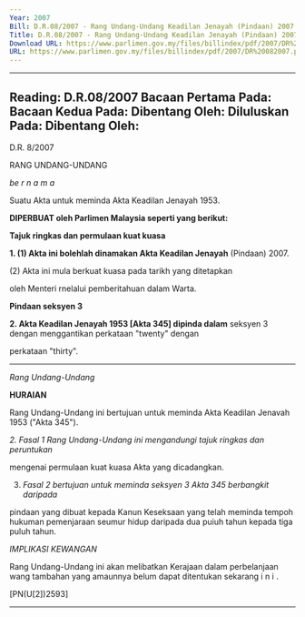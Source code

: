 ```yaml
---
Year: 2007
Bill: D.R.08/2007 - Rang Undang-Undang Keadilan Jenayah (Pindaan) 2007 (Lulus)
Title: D.R.08/2007 - Rang Undang-Undang Keadilan Jenayah (Pindaan) 2007 (Lulus)
Download URL: https://www.parlimen.gov.my/files/billindex/pdf/2007/DR%20082007.pdf
URL: https://www.parlimen.gov.my/files/billindex/pdf/2007/DR%20082007.pdf
---
```

---
Reading:
D.R.08/2007
Bacaan Pertama Pada:
Bacaan Kedua Pada:
Dibentang Oleh:
Diluluskan Pada:
Dibentang Oleh:
---

D.R. 8/2007

RANG UNDANG-UNDANG

_be r n a m a_

Suatu Akta untuk meminda Akta Keadilan Jenayah 1953.

**DIPERBUAT oleh Parlimen Malaysia seperti yang berikut:**

**Tajuk ringkas dan permulaan kuat kuasa**

**1. (1) Akta ini bolehlah dinamakan Akta Keadilan Jenayah**
(Pindaan) 2007.

(2) Akta ini mula berkuat kuasa pada tarikh yang ditetapkan

oleh Menteri rnelalui pemberitahuan dalam Warta.

**Pindaan seksyen 3**

**2.  Akta Keadilan Jenayah  1953  [Akta 345] dipinda dalam**
seksyen 3 dengan menggantikan perkataan "twenty" dengan

perkataan "thirty".


-----

_Rang Undang-Undang_

**HURAIAN**

Rang Undang-Undang ini bertujuan untuk meminda Akta Keadilan Jenavah
1953 ("Akta 345").

_2._ _Fasal 1 Rang Undang-Undang ini mengandungi tajuk ringkas dan peruntukan_

mengenai permulaan kuat kuasa Akta yang dicadangkan.


3. _Fasal 2 bertujuan untuk meminda seksyen 3 Akta 345 berbangkit daripada_

pindaan yang dibuat kepada Kanun Keseksaan yang telah meminda tempoh
hukuman pemenjaraan seumur hidup daripada dua puiuh tahun kepada tiga
puluh tahun.

_IMPLIKASI KEWANGAN_

Rang Undang-Undang ini akan melibatkan Kerajaan dalam perbelanjaan wang
tambahan yang amaunnya belum dapat ditentukan sekarang i n i .

[PN(U[2])2593]


-----

